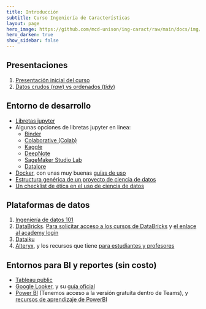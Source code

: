 ```yaml
---
title: Introducción 
subtitle: Curso Ingeniería de Características
layout: page
hero_image: https://github.com/mcd-unison/ing-caract/raw/main/docs/img/rectoria2_muse.jpg
hero_darken: true
show_sidebar: false
---
```


## Presentaciones

1. [Presentación inicial del curso](https://github.com/mcd-unison/ing-caract/raw/main/slides/inicial.pdf)
2. [Datos crudos (*raw*) vs ordenados (*tidy*)](https://github.com/mcd-unison/ing-caract/raw/main/slides/datos.pdf)


## Entorno de desarrollo

- [Libretas jupyter](intro-jupyter.html)
- Algunas opciones de libretas jupyter en linea:  
   - [Binder](https://mybinder.org)
   - [Colaborative (Colab)](https://colab.research.google.com)
   - [Kaggle](https://www.kaggle.com/code)
   - [DeepNote](https://deepnote.com)
   - [SageMaker Studio Lab](https://studiolab.sagemaker.aws)
   - [Datalore](https://datalore.jetbrains.com/)
- [Docker](https://www.docker.com), con unas muy buenas [guías de uso](https://docs.docker.com/guides/)
- [Estructura genérica de un proyecto de ciencia de datos](https://cookiecutter-data-science.drivendata.org)
- [Un checklist de ética en el uso de ciencia de datos](https://deon.drivendata.org)

## Plataformas de datos

1. [Ingeniería de datos 101](https://github.com/mcd-unison/ing-caract/raw/main/slides/data-eng-101.pdf)
2. [DataBricks](https://www.databricks.com). [Para solicitar acceso a los cursos de DataBricks](https://www.databricks.com/university) y [el enlace al academy login](https://www.databricks.com/learn/training/login)
3. [Dataiku](https://www.dataiku.com)
4. [Alteryx](https://www.alteryx.com), y los recursos que tiene [para estudiantes y profesores](https://www.alteryx.com/sparked)

## Entornos para BI y reportes (sin costo)

- [Tableau public](https://public.tableau.com/s/)
- [Google Looker](https://lookerstudio.google.com/), y su [guía oficial](https://support.google.com/looker-studio/answer/6283323?hl=es&ref_topic=6267740&sjid=15374691219313763457-NA)
- [Power BI](https://powerbi.microsoft.com/es-mx/) (Tenemos acceso a la versión gratuita dentro de Teams), y [recursos de aprendizaje de PowerBI](https://learn.microsoft.com/es-es/certifications/power-bi-data-analyst-associate/)

